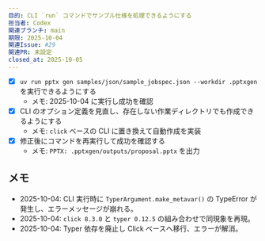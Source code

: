 ```yaml
---
目的: CLI `run` コマンドでサンプル仕様を処理できるようにする
担当者: Codex
関連ブランチ: main
期限: 2025-10-04
関連Issue: #29
関連PR: 未設定
closed_at: 2025-10-05
---
```


- [x] `uv run pptx gen samples/json/sample_jobspec.json --workdir .pptxgen` を実行できるようにする
  - メモ: 2025-10-04 に実行し成功を確認
- [x] CLI のオプション定義を見直し、存在しない作業ディレクトリでも作成できるようにする
  - メモ: `click` ベースの CLI に置き換えて自動作成を実装
- [x] 修正後にコマンドを再実行して成功を確認する
  - メモ: `PPTX: .pptxgen/outputs/proposal.pptx` を出力

## メモ
- 2025-10-04: CLI 実行時に `TyperArgument.make_metavar()` の TypeError が発生し、エラーメッセージが崩れる。
- 2025-10-04: `click 8.3.0` と `typer 0.12.5` の組み合わせで同現象を再現。
- 2025-10-04: Typer 依存を廃止し Click ベースへ移行、エラーが解消。
